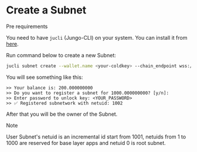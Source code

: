 # Create a Subnet

<div class="warning">
Pre requirements 

You need to have `jucli` (Jungo-CLI) on your system. 
You can install it from [here](../tools/jungo-cli.md#Installation).
</div>

Run command below to create a new Subnet:

```bash
jucli subnet create --wallet.name <your-coldkey> --chain_endpoint wss://devnet-rpc.jungoai.xyz
```

You will see something like this:

```
>> Your balance is: 200.000000000
>> Do you want to register a subnet for 1000.000000000? [y/n]: 
>> Enter password to unlock key: <YOUR_PASSWORD>
>> ✅ Registered subnetwork with netuid: 1002
```

After that you will be the owner of the Subnet.

<div class="warning">
Note 

User Subnet's netuid is an incremental id start from 1001, 
netuids from 1 to 1000 are reserved for base layer apps and netuid 0 is root subnet.
</div>
